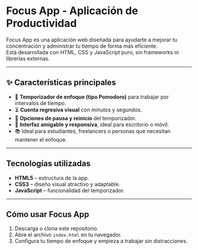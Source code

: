 # Focus App - Aplicación de Productividad

Focus App es una aplicación web diseñada para ayudarte a mejorar tu concentración y administrar tu tiempo de forma más eficiente.  
Está desarrollada con HTML, CSS y JavaScript puro, sin frameworks ni librerías externas.

---

## ✨ Características principales

- 🧠 **Temporizador de enfoque (tipo Pomodoro)** para trabajar por intervalos de tiempo.
- ⏳ **Cuenta regresiva visual** con minutos y segundos.
- 🔁 **Opciones de pausa y reinicio** del temporizador.
- 🎯 **Interfaz amigable y responsiva**, ideal para escritorio o móvil.
- 📚 Ideal para estudiantes, freelancers o personas que necesitan mantener el enfoque.

---

##  Tecnologías utilizadas

- **HTML5** – estructura de la app.
- **CSS3** – diseño visual atractivo y adaptable.
- **JavaScript** – funcionalidad del temporizador.

---

## Cómo usar Focus App

1. Descarga o clona este repositorio.
2. Abre el archivo `index.html` en tu navegador.
3. Configura tu tiempo de enfoque y empieza a trabajar sin distracciones.
